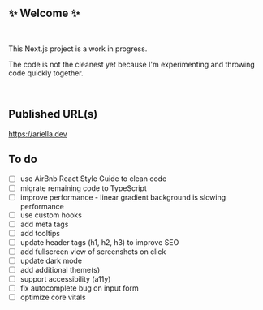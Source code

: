 ## ✨ Welcome ✨
</br>

This Next.js project is a work in progress. 

The code is not the cleanest yet because I'm experimenting and throwing code quickly together.


</br>

## Published URL(s)

https://ariella.dev

## To do
- [ ] use AirBnb React Style Guide to clean code
- [ ] migrate remaining code to TypeScript
- [ ] improve performance - linear gradient background is slowing performance
- [ ] use custom hooks
- [ ] add meta tags
- [ ] add tooltips
- [ ] update header tags (h1, h2, h3) to improve SEO
- [ ] add fullscreen view of screenshots on click
- [ ] update dark mode
- [ ] add additional theme(s)
- [ ] support accessibility (a11y)
- [ ] fix autocomplete bug on input form
- [ ] optimize core vitals
